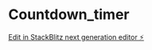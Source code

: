 # Countdown_timer

[Edit in StackBlitz next generation editor ⚡️](https://stackblitz.com/~/github.com/salocin684/Countdown_timer)